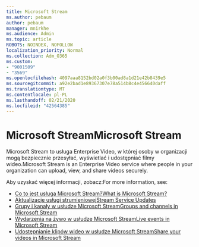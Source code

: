 ```yaml
---
title: Microsoft Stream
ms.author: pebaum
author: pebaum
manager: mnirkhe
ms.audience: Admin
ms.topic: article
ROBOTS: NOINDEX, NOFOLLOW
localization_priority: Normal
ms.collection: Adm_O365
ms.custom:
- "9001509"
- "3569"
ms.openlocfilehash: 4097aaa8152bd02a0f3b00ad8a1d21e42b8439e5
ms.sourcegitcommit: a92e2bad1e89367307e78a514b8c4e456640daff
ms.translationtype: MT
ms.contentlocale: pl-PL
ms.lasthandoff: 02/21/2020
ms.locfileid: "42564385"
---
```

# <a name="microsoft-stream"></a><span data-ttu-id="174b6-102">Microsoft Stream</span><span class="sxs-lookup"><span data-stu-id="174b6-102">Microsoft Stream</span></span>

<span data-ttu-id="174b6-103">Microsoft Stream to usługa Enterprise Video, w której osoby w organizacji mogą bezpiecznie przesyłać, wyświetlać i udostępniać filmy wideo.</span><span class="sxs-lookup"><span data-stu-id="174b6-103">Microsoft Stream is an Enterprise Video service where people in your organization can upload, view, and share videos securely.</span></span> 

<span data-ttu-id="174b6-104">Aby uzyskać więcej informacji, zobacz:</span><span class="sxs-lookup"><span data-stu-id="174b6-104">For more information, see:</span></span>

- [<span data-ttu-id="174b6-105">Co to jest usługa Microsoft Stream?</span><span class="sxs-lookup"><span data-stu-id="174b6-105">What is Microsoft Stream?</span></span>](https://docs.microsoft.com/en-us/stream/overview)
- [<span data-ttu-id="174b6-106">Aktualizacje usługi strumieniowej</span><span class="sxs-lookup"><span data-stu-id="174b6-106">Stream Service Updates</span></span>](https://techcommunity.microsoft.com/t5/microsoft-stream-service-updates/bd-p/StreamAnnouncements)
- [<span data-ttu-id="174b6-107">Grupy i kanały w usłudze Microsoft Stream</span><span class="sxs-lookup"><span data-stu-id="174b6-107">Groups and channels in Microsoft Stream</span></span>](https://docs.microsoft.com/en-us/stream/groups-channels-organization)
- [<span data-ttu-id="174b6-108">Wydarzenia na żywo w usłudze Microsoft Stream</span><span class="sxs-lookup"><span data-stu-id="174b6-108">Live events in Microsoft Stream</span></span>](https://docs.microsoft.com/en-us/stream/live-event-overview)
- [<span data-ttu-id="174b6-109">Udostępnianie klipów wideo w usłudze Microsoft Stream</span><span class="sxs-lookup"><span data-stu-id="174b6-109">Share your videos in Microsoft Stream</span></span>](https://docs.microsoft.com/en-us/stream/portal-share-video)